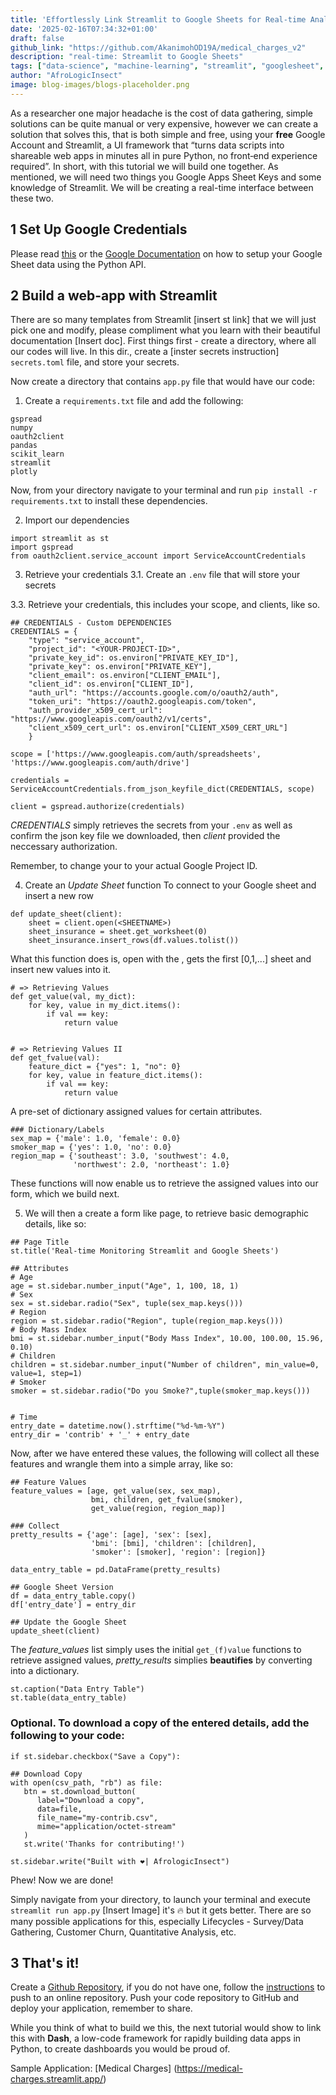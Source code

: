 ```yaml
---
title: 'Effortlessly Link Streamlit to Google Sheets for Real-time Analysis'
date: '2025-02-16T07:34:32+01:00'
draft: false
github_link: "https://github.com/AkanimohOD19A/medical_charges_v2"
description: "real-time: Streamlit to Google Sheets"
tags: ["data-science", "machine-learning", "streamlit", "googlesheet", "tutorial", "lifecycle"]
author: "AfroLogicInsect"
image: blog-images/blogs-placeholder.png
---
```

As a researcher one major headache is the cost of data gathering, simple solutions can be quite manual or very expensive, however we can create a solution that solves this, that is both simple and free, using your **free** Google Account and Streamlit, a UI framework that “turns data scripts into shareable web apps in minutes all in pure Python, no front‑end experience required”. In short, with this tutorial we will build one together. As mentioned, we will need two things you Google Apps Sheet Keys and some knowledge of Streamlit. We will be creating a real-time interface between these two.

## 1 Set Up Google Credentials
Please read [this](https://towardsdatascience.com/how-to-access-google-sheet-data-using-the-python-api-and-convert-to-pandas-dataframe-5ec020564f0e) or the [Google Documentation](https://developers.google.com/sheets/api/quickstart/python) on how to setup your Google Sheet data using the Python API.

## 2 Build a web-app with Streamlit
There are so many templates from Streamlit [insert st link] that we will just pick one and modify, please compliment what you learn with their beautiful documentation [Insert doc]. First things first - create a directory, where all our codes will live. In this dir., create a [inster secrets instruction] `secrets.toml` file, and store your secrets.

Now create a directory that contains `app.py` file that would have our code: 
1. Create a `requirements.txt` file and add the following:
```
gspread
numpy
oauth2client
pandas
scikit_learn
streamlit
plotly
``` 

Now, from your directory navigate to your terminal and run `pip install -r requirements.txt` to install these dependencies.

2. Import our dependencies
```
import streamlit as st
import gspread
from oauth2client.service_account import ServiceAccountCredentials
```

3. Retrieve your credentials
3.1. Create an `.env` file that will store your secrets

3.3. Retrieve your credentials, this includes your scope, and clients, like so.
```
## CREDENTIALS - Custom DEPENDENCIES
CREDENTIALS = {
    "type": "service_account",
    "project_id": "<YOUR-PROJECT-ID>",
    "private_key_id": os.environ["PRIVATE_KEY_ID"],
    "private_key": os.environ["PRIVATE_KEY"],
    "client_email": os.environ["CLIENT_EMAIL"],
    "client_id": os.environ["CLIENT_ID"],
    "auth_url": "https://accounts.google.com/o/oauth2/auth",
    "token_uri": "https://oauth2.googleapis.com/token",
    "auth_provider_x509_cert_url": "https://www.googleapis.com/oauth2/v1/certs",
    "client_x509_cert_url": os.environ["CLIENT_X509_CERT_URL"]
    }

scope = ['https://www.googleapis.com/auth/spreadsheets', 'https://www.googleapis.com/auth/drive']

credentials = ServiceAccountCredentials.from_json_keyfile_dict(CREDENTIALS, scope)

client = gspread.authorize(credentials)
```
*CREDENTIALS* simply retrieves the secrets from your `.env` as well as confirm the json key file we downloaded, then *client* provided the neccessary authorization. 

Remember, to change your *<YOUR-PROJECT-ID>* to your actual Google Project ID.

4. Create an *Update Sheet* function
To connect to your Google sheet and insert a new row
```
def update_sheet(client):
    sheet = client.open(<SHEETNAME>)
    sheet_insurance = sheet.get_worksheet(0)
    sheet_insurance.insert_rows(df.values.tolist())
```
What this function does is, open with the <SHEETNAME>, gets the first [0,1,...] sheet and insert new values into it.

```
# => Retrieving Values
def get_value(val, my_dict):
    for key, value in my_dict.items():
        if val == key:
            return value


# => Retrieving Values II
def get_fvalue(val):
    feature_dict = {"yes": 1, "no": 0}
    for key, value in feature_dict.items():
        if val == key:
            return value
```

A pre-set of dictionary assigned values for certain attributes.
```
### Dictionary/Labels
sex_map = {'male': 1.0, 'female': 0.0}
smoker_map = {'yes': 1.0, 'no': 0.0}
region_map = {'southeast': 3.0, 'southwest': 4.0,
              'northwest': 2.0, 'northeast': 1.0}
```
These functions will now enable us to retrieve the assigned values into our form, which we build next.

5. We will then a create a form like page, to retrieve basic demographic details, like so:
```
## Page Title
st.title('Real-time Monitoring Streamlit and Google Sheets')

## Attributes
# Age
age = st.sidebar.number_input("Age", 1, 100, 18, 1)
# Sex
sex = st.sidebar.radio("Sex", tuple(sex_map.keys()))
# Region
region = st.sidebar.radio("Region", tuple(region_map.keys()))
# Body Mass Index 
bmi = st.sidebar.number_input("Body Mass Index", 10.00, 100.00, 15.96, 0.10)
# Children
children = st.sidebar.number_input("Number of children", min_value=0, value=1, step=1)
# Smoker
smoker = st.sidebar.radio("Do you Smoke?",tuple(smoker_map.keys()))


# Time
entry_date = datetime.now().strftime("%d-%m-%Y")
entry_dir = 'contrib' + '_' + entry_date
```

Now, after we have entered these values, the following will collect all these features and wrangle them into a simple array, like so:

```
## Feature Values
feature_values = [age, get_value(sex, sex_map),
                  bmi, children, get_fvalue(smoker),
                  get_value(region, region_map)]

### Collect
pretty_results = {'age': [age], 'sex': [sex],
                  'bmi': [bmi], 'children': [children],
                  'smoker': [smoker], 'region': [region]}

data_entry_table = pd.DataFrame(pretty_results)

## Google Sheet Version
df = data_entry_table.copy()
df['entry_date'] = entry_dir

## Update the Google Sheet
update_sheet(client)
```
The *feature_values* list simply uses the initial `get_(f)value` functions to retrieve assigned values, *pretty_results* simplies __beautifies__ by converting into a dictionary.

```
st.caption("Data Entry Table")
st.table(data_entry_table)
```

### Optional. To download a copy of the entered details, add the following to your code:

```
if st.sidebar.checkbox("Save a Copy"):

## Download Copy
with open(csv_path, "rb") as file:
   btn = st.download_button(
      label="Download a copy",
      data=file,
      file_name="my-contrib.csv",
      mime="application/octet-stream"
   )
   st.write('Thanks for contributing!')
```

```
st.sidebar.write("Built with ❤️| AfrologicInsect")
```

Phew! Now we are done!

Simply navigate from your directory, to launch your terminal and execute `streamlit run app.py` [Insert Image] it's 🔥 but it gets better. There are so many possible applications for this, especially Lifecycles - Survey/Data Gathering, Customer Churn, Quantitative Analysis, etc.

## 3 That's it!
Create a [Github Repository](https://github.com/AkanimohOD19A/medical_charges_v2), if you do not have one, follow the [instructions](https://www.bing.com/ck/a?!&&p=cb2ba92beba1e6acJmltdHM9MTY5NjAzMjAwMCZpZ3VpZD0xMmRkNmNiYS02ZTQ2LTZkMWQtMDE4MC03ZjI4NmY5YjZjNWEmaW5zaWQ9NTQ1Ng&ptn=3&hsh=3&fclid=12dd6cba-6e46-6d1d-0180-7f286f9b6c5a&psq=deploy+streamlit+app&u=a1aHR0cHM6Ly9kb2NzLnN0cmVhbWxpdC5pby9zdHJlYW1saXQtY29tbXVuaXR5LWNsb3VkL2RlcGxveS15b3VyLWFwcCM6fjp0ZXh0PURlcGxveSUyMHlvdXIlMjBhcHAlMjAxJTIwQWRkJTIweW91ciUyMGFwcCUyMHRvLGFwcCUyMGxhdW5jaCUyMC4uLiUyMDUlMjBZb3VyJTIwYXBwJTIwVVJMJTIw&ntb=1) to push to an online repository.
Push your code repository to GitHub and deploy your application, remember to share. 

While you think of what to build we this, the next tutorial would show to link this with **Dash**, a low-code framework for rapidly building data apps in Python, to create dashboards you would be proud of.

Sample Application:
[Medical Charges] (https://medical-charges.streamlit.app/)